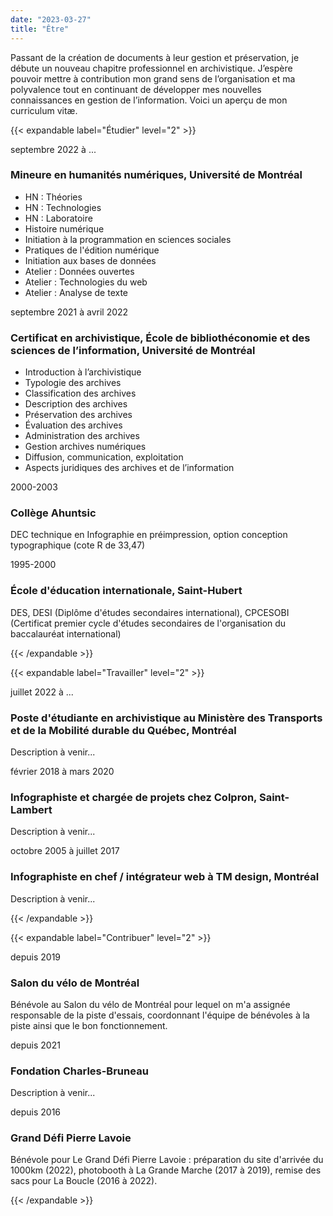```yaml
---
date: "2023-03-27"
title: "Être"
---
```


Passant de la création de documents à leur gestion et préservation, je débute un nouveau chapitre professionnel en archivistique. J’espère pouvoir mettre à contribution mon grand sens de l’organisation et ma polyvalence tout en continuant de développer mes nouvelles connaissances en gestion de l’information. Voici un aperçu de mon curriculum vitæ.

<div class="expand-block">

{{< expandable label="Étudier" level="2" >}}
<article>
<p class="cv-title">septembre 2022 à ...</p>

### Mineure en humanités numériques, Université de Montréal

- HN : Théories
- HN : Technologies
- HN : Laboratoire
- Histoire numérique
- Initiation à la programmation en sciences sociales
- Pratiques de l'édition numérique
- Initiation aux bases de données
- Atelier : Données ouvertes
- Atelier : Technologies du web
- Atelier : Analyse de texte
</article>

<article>
<p class="cv-title">septembre 2021 à avril 2022</p>

### Certificat en archivistique, École de bibliothéconomie et des sciences de l’information, Université de Montréal

- Introduction à l’archivistique
- Typologie des archives
- Classification des archives
- Description des archives
- Préservation des archives
- Évaluation des archives
- Administration des archives
- Gestion archives numériques
- Diffusion, communication, exploitation
- Aspects juridiques des archives et de l’information
</article>

<article>
<p class="cv-title">2000-2003</p>

### Collège Ahuntsic

DEC technique en Infographie en préimpression, option conception typographique (cote R de 33,47)
</article>

<article>
<p class="cv-title">1995-2000</p>

### École d'éducation internationale, Saint-Hubert

DES, DESI (Diplôme d'études secondaires international), CPCESOBI (Certificat premier cycle d'études secondaires de l'organisation du baccalauréat international)

{{< /expandable >}}


{{< expandable label="Travailler" level="2" >}}

<article>
<p class="cv-title">juillet 2022 à ...</p>

### Poste d'étudiante en archivistique au Ministère des Transports et de la Mobilité durable du Québec, Montréal

Description à venir...
</article>

<article>
<p class="cv-title">février 2018 à mars 2020</p>

### Infographiste et chargée de projets chez Colpron, Saint-Lambert
Description à venir...
</article>

<article>
<p class="cv-title">octobre 2005 à juillet 2017</p>

### Infographiste en chef / intégrateur web à TM design, Montréal
Description à venir...
</article>

{{< /expandable >}}


{{< expandable label="Contribuer" level="2" >}}

<article>
<p class="cv-title">depuis 2019</p>

### Salon du vélo de Montréal

Bénévole au Salon du vélo de Montréal pour lequel on m'a assignée responsable de la piste d'essais, coordonnant l'équipe de bénévoles à la piste ainsi que le bon fonctionnement.

</article>

<article>
<p class="cv-title">depuis 2021</p>

### Fondation Charles-Bruneau

Description à venir...

</article>

<article>
<p class="cv-title">depuis 2016</p>

### Grand Défi Pierre Lavoie

Bénévole pour Le Grand Défi Pierre Lavoie : préparation du site d'arrivée du 1000km (2022), photobooth à La Grande Marche (2017 à 2019), remise des sacs pour La Boucle (2016 à 2022).

</article>

{{< /expandable >}}

</div>


